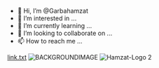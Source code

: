 - 👋 Hi, I’m @Garbahamzat
- 👀 I’m interested in ...
- 🌱 I’m currently learning ...
- 💞️ I’m looking to collaborate on ...
- 📫 How to reach me ...

<!---
Garbahamzat/Garbahamzat is a ✨ special ✨ repository because its `README.md` (this file) appears on your GitHub profile.
You can click the Preview link to take a look at your changes.
--->

[link.txt](https://github.com/Garbahamzat/Garbahamzat/files/8670303/link.txt)
![BACKGROUNDIMAGE](https://user-images.githubusercontent.com/101583111/167860800-3dee6292-6e6a-4eae-9043-ed77442bf921.jpg)
![Hamzat-Logo 2](https://user-images.githubusercontent.com/101583111/167860880-d29b2729-2b8d-4d1b-b2e9-6fbb6b1ac637.jpg)
